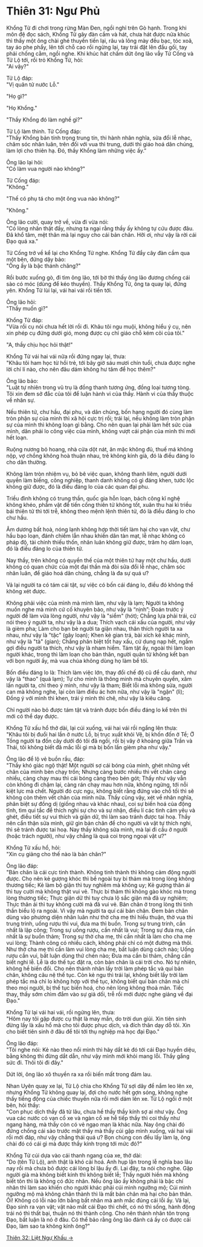 # Thiên 31: Ngư Phủ

Khổng Tử đi chơi trong rừng Màn Đen, ngồi nghỉ trên Gò hạnh. Trong khi môn đệ
đọc sách, Khổng Tử gãy đàn cầm và hát, chưa hát được nửa khúc thì thấy một ông
chài ghé thuyền tiến lại, râu và lông mày đều bạc, tóc xoã, tay áo phe phẩy, lên
tới chỗ cao rồi ngừng lại, tay trái đặt lên đầu gối, tay phải chống cằm, ngồi
nghe. Khi khúc hát chấm dứt ông lão vẫy Tử Cống và Tử Lộ tới, rồi trỏ Khổng Tử,
hỏi:  
"Ai vậy?"

Tử Lộ đáp:  
"Vị quân tử nước Lỗ."

"Họ gì?"

"Họ Khổng."

"Thầy Khổng đó làm nghề gì?"

Tử Lộ làm thinh. Tử Cống đáp:  
"Thầy Khổng bản tính trọng trung tín, thi hành nhân nghĩa, sửa đổi lễ nhạc, chăm
sóc nhân luân, trên đối với vua thì trung, dưới thì giáo hoá dân chúng, làm lợi
cho thiên hạ. Đó, thầy Khổng làm những việc ấy."

Ông lão lại hỏi:  
"Có làm vua người nào không?"

Tử Cống đáp:  
"Không."

"Thế có phụ tá cho một ông vua nào không?"

"Không."

Ông lão cười, quay trở về, vừa đi vừa nói:  
"Có lòng nhân thật đấy, nhưng ta ngại rằng thầy ấy không tự cứu được đâu. Đã khổ
tâm, mệt thân mà lại nguy cho cái bản chân. Hỡi ơi, như vậy là rời cái Đạo quá
xa."

Tử Cống trở về kể lại cho Khổng Tử nghe. Khổng Tử đẩy cây đàn cầm qua một bên,
đứng dậy bảo:  
"Ông ấy là bậc thánh chăng?"

Rồi bước xuống gò, đi tìm ông lão, tới bờ thì thấy ông lão đương chống cái sào
có móc (dùng để kéo thuyền). Thấy Khổng Tử, ông ta quay lại, đứng yên. Khổng Tử
lùi lại, vái hai vái rồi tiến tới.

Ông lão hỏi:  
"Thầy muốn gì?"

Khổng Tử đáp:  
"Vừa rồi cụ nói chưa hết lời rồi đi. Khâu tôi ngu muội, không hiểu ý cụ, nên xin
phép cụ đứng dưới gió, mong được cụ chỉ giáo chỗ kém cõi của tôi."

"A, thầy chịu học hỏi thật!"

Khổng Tử vái hai vái nữa rồi đứng ngay lại, thưa:  
"Khâu tôi ham học từ hồi trẻ, tới bây giờ sáu mươi chín tuổi, chưa được nghe lời
chí lí nào, cho nên đâu dám không hư tâm để học thêm?"

Ông lão bảo:  
"Luật tự nhiên trong vũ trụ là đồng thanh tương ứng, đồng loại tương tòng. Tôi
xin đem sở đắc của tôi để luận hành vi của thầy. Hành vi của thầy thuộc về nhân
sự.

Nếu thiên tử, chư hầu, đại phu, và dân chúng, bốn hạng người đó cùng làm tròn
phận sự của mình thì xã hội cực trị rồi; trái lại, nếu không làm tròn phận sự
của mình thì không loạn gì bằng. Cho nên quan lại phải làm hết sức của mình, dân
phải lo công việc của mình, không vượt cái phận của mình thì mới hết loạn.

Ruộng nương bỏ hoang, nhà cửa dột nát, ăn mặc không đủ, thuế má không nộp, vợ
chồng không hoà thuận nhau, trẻ không kính già, đó là điều đáng lo cho dân
thường.

Không làm tròn nhiệm vụ, bỏ bê việc quan, không thanh liêm, người dưới quyền làm
biếng, công nghiệp, thanh danh không có gì đáng khen, tước lộc không giữ được,
đó là điều đáng lo của các quan đại phu.

Triều đình không có trung thần, quốc gia hỗn loạn, bách công kĩ nghệ không khéo,
phẩm vật để tiến cống thiên tử không tốt, xuân thu hai kì triều bái thiên tử thì
tới trễ, không theo mệnh lệnh thiên tử, đó là điều đáng lo cho chư hầu.

Âm dương bất hoà, nóng lạnh không hợp thời tiết làm hại cho vạn vật, chư hầu bạo
loạn, đánh chiếm lẫn nhau khiến dân tàn mạt, lễ nhạc không có pháp độ, tài chính
thiếu thốn, nhân luân không giữ được, trăm họ dâm loạn, đó là điều đáng lo của
thiên tử.

Nay thầy, trên không có quyền thế của một thiên tử hay một chư hầu, dưới không
có quan chức của một đại thần mà đòi sửa đổi lễ nhạc, chăm sóc nhân luân, để
giáo hoá dân chúng, chẳng là đa sự quá ư?

Vả lại người ta có tám cái tật, sự việc có bốn cái đáng lo, điều đó không thể
không xét được.

Không phải việc của mình mà mình làm, như vậy là lạm; Người ta không muốn nghe
mà mình cứ cố khuyên bảo, như vậy là “nịnh”; Đoán trước ý người để làm vừa lòng
người, như vậy là "siểm" (hót); Chẳng lựa phải trái, cứ nói theo ý người ta, như
vậy là a dua; Thích vạch cái xấu của người, như vậy là gièm pha; Làm cho bạn bè
người ta giận nhau, thân thích người ta xa nhau, như vậy là "tặc" (gây loạn);
Khen kẻ gian trá, bài xích kẻ khác mình, như vậy là "tà" (gian); Chẳng phân biệt
tốt hay xấu, cứ dung nạp hết, ngầm gợi điều người ta thích, như vậy là nham
hiểm. Tám tật ấy, ngoài thì làm loạn người khác, trong thì làm loạn cho bản
thân, người quân tử không kết bạn với bọn người ấy, mà vua chúa không dùng họ
làm bề tôi.

Bốn điều đáng lo là: Thích làm việc lớn, thay đổi chế độ cũ để cầu danh, như vậy
là "thao" (quá lạm); Tự cho mình là thông minh mà chuyên quyền, xâm lấn người
ta, chỉ theo ý mình, như vậy là tham; Biết lỗi mà không sửa, người can mà không
nghe, lại còn làm điều ác hơn nữa, như vậy là "ngận" (lì); Đồng ý với mình thì
khen, trái ý mình thì chê, như vậy là kiêu căng.

Chỉ người nào bỏ được tám tật và tránh được bốn điều đáng lo kể trên thì mới có
thể dạy được.

Khổng Tử xấu hổ thở dài, lại cúi xuống, vái hai vái rồi ngẩng lên thưa:  
"Khâu tôi bị đuổi hai lần ở nước Lỗ, bị trục xuất khỏi Vệ, bị khốn đốn ở Tề; Ở
Tống người ta đốn cây dưới đó tôi đã ngồi, rồi bị vây ở khoảng giữa Trần và
Thái, tôi không biết đã mắc lỗi gì mà bị bốn lần gièm pha như vậy."

Ông lão để lộ vẻ buồn rầu, đáp:  
"Thầy khó giác ngộ thật! Một người sợ cái bóng của mình, ghét những vết chân của
mình bèn chạy trốn; Nhưng càng bước nhiều thì vết chân càng nhiều, càng chạy mau
thì cái bóng càng theo bén gót; Thấy như vậy vẫn còn không đi chậm lại, càng rán
chạy mau hơn nữa, không ngừng, tới nỗi kiệt lực mà chết. Người đó cực ngu, không
biết rằng đứng vào chỗ tối thì sẽ không còn thêm vết chân của mình nữa. Thầy
cũng vậy, xét về nhân nghĩa, phân biệt sự đồng dị (giống nhau và khác nhau), coi
sự biến hoá của động tĩnh, tìm qui tắc để thích nghi sự cho và sự nhận, điều lí
các tình cảm yêu và ghét, điều tiết sự vui thích và giận dữ, thì làm sao tránh
được tai hoạ. Thầy nên cẩn thận sửa mình, giữ gìn bản chân để cho người và vật
tự thích nghi, thì sẽ tránh được tai hoạ. Nay thầy không sửa mình, mà lại đi cầu
ở người (hoặc trách người), như vậy chẳng là quá coi trọng ngoại vật ư?"

Khổng Tử xấu hổ, hỏi:  
"Xin cụ giảng cho thế nào là bản chân?"

Ông lão đáp:  
"Bản chân là cái cực tinh thành. Không tinh thành thì không cảm động người được.
Cho nên kẻ gượng khóc thì bề ngoài tuy bi thảm mà trong lòng không thương tiếc;
Kẻ làm bộ giận thì tuy nghiêm mà không uy; Kẻ gượng thân ái thì tuy cười mà
không thật vui vẻ. Thực bi thảm thì không gào khóc mà trong lòng thương tiếc;
Thực giận dữ thì tuy chưa lộ sắc giận mà đã uy nghiêm; Thực thân ái thì tuy
không cười mà đã vui vẻ. Bản chân ở trong lòng thì tinh thần biểu lộ ra ngoài.
Vì vậy mà người ta quí cái bản chân. Đem bản chân dùng vào phương diện nhân luân
như thờ cha mẹ thì hiếu thuận, thờ vua thì trung trinh, uống rượu thì vui, đưa
ma thì buồn. Trong sự trung trinh, cần nhất là lập công; Trong sự uống rượu, cần
nhất là vui; Trong sự đưa ma, cần nhất là sự buồn thảm; Trong sự thờ cha mẹ, thì
cần nhất là làm cho cha mẹ vui lòng; Thành công có nhiều cách, không phải chỉ có
một đường mà thôi. Như thờ cha mẹ thì cần làm vui lòng cha mẹ, bất luận dùng
cách nào; Uống rượu cần vui, bất luận dùng thứ chén nào; Đưa ma cần bi thảm,
chẳng cần biết nghi lễ. Lễ là do thế tục đặt ra, còn bản chân là cái trời cho.
Nó tự nhiên, không hề biến đổi. Cho nên thánh nhân lấy trời làm phép tắc và quí
bản chân, không câu nệ thế tục. Còn kẻ ngu thì trái lại, không biết lấy trời làm
phép tắc mà chỉ lo không hợp với thế tục, không biết quí bản chân mà chỉ theo
mọi người, bị thế tục biến hoá, cho nên lòng không thoả mãn. Tiếc thay, thầy sớm
chìm đắm vào sự giả dối, trễ rồi mới được nghe giảng về đại Đạo."

Khổng Tử lại vái hai vái, rồi ngửng lên, thưa:  
"Hôm nay tôi gặp được cụ thật là may mắn, do trời dun giủi. Xin tiên sinh đừng
lấy là xấu hổ mà cho tôi được phục dịch, và đích thân dạy dỗ tôi. Xin cho biết
tiên sinh ở đâu để tôi tới thụ nghiệp mà học đại Đạo."

Ông lão đáp:  
"Tôi nghe nói: Kẻ nào theo nổi mình thì hãy dắt kẻ đó tới cái Đạo huyền diệu,
bằng không thì đừng dắt dẫn, như vậy mình mới khỏi mang lỗi. Thầy gắng sức đi.
Thôi tôi đi đây."

Dứt lời, ông lão xô thuyền ra xa rồi biến mất trong đám lau.

Nhan Uyên quay xe lại, Tử Lộ chìa cho Khổng Tử sợi dây để nắm leo lên xe, nhưng
Khổng Tử không quay lại, đợi cho nước hết gợn sóng, không nghe thấy tiếng động
của chiếc thuyền nữa rồi mới dám lên xe. Tử Lộ ngồi ở một bên, hỏi thầy:  
"Con phục dịch thầy đã từ lâu, chưa hề thấy thầy kính sợ ai như vậy. Ông vua các
nước có vạn cổ xe và ngàn cổ xe hễ tiếp thầy thì coi thầy như ngang hàng, mà
thầy còn có vẻ ngạo mạn là khác nữa. Nay ông chài đó đứng chống cái sào trước
mặt thầy mà thầy cúi gập mình xuống, vái hai vái rồi mới đáp, như vậy chẳng thái
quá ư? Bọn chúng con đều lấy làm lạ, ông chài đó có cái gì mà được thầy kính
trọng tới mức đó?"

Khổng Tử cúi dựa vào cái thanh ngang của xe, thở dài:  
"Do (tên Tử Lộ), anh thật là khó cải hoá. Anh hụp lặn trong lễ nghĩa bao lâu nay
rồi mà chưa bỏ được cái lòng bỉ lậu ấy đi. Lại đây, ta nói cho nghe. Gặp người
già mà không biết kính thì không biết lễ; Thấy người hiền mà không biết tôn thì
là không có đức nhân. Nếu ông lão ấy không phải là bậc chí nhân thì làm sao
khiến cho người khác phải cúi mình ngưỡng mộ; Cúi mình ngưỡng mộ mà không chân
thành thì là mất bản chân mà hại cho bản thân. Ôi! Không có lỗi nào lớn bằng bất
nhân mà anh mắc đúng cái lỗi ấy. Vả lại, Đạo sinh ra vạn vật; vật nào mất cái
Đạo thì chết, có nó thì sống, hành động trái nó thì thất bại, thuận nó thì thành
công. Cho nên thánh nhân tôn trọng Đạo, bất luận là nó ở đâu. Có thể bảo rằng
ông lão đánh cá ấy có được cái Đạo, làm sao ta không kính ông?"

[Thiên 32: Liệt Ngự Khấu &rarr;](https://github.com/thaicuc/sach-trang-tu/blob/master/contents/32-liet-ngu-khau.md)
